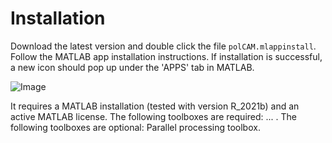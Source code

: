 # Installation

Download the latest version and double click the file `polCAM.mlappinstall`. Follow the MATLAB app installation instructions. If installation is successful, a new icon should pop up under the 'APPS' tab in MATLAB.

![Image](src)

It requires a MATLAB installation (tested with version R_2021b) and an active MATLAB license. The following toolboxes are required: ... . The following toolboxes are optional: Parallel processing toolbox.
